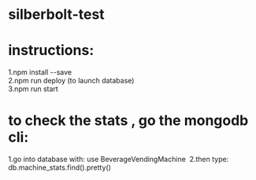 # silberbolt-test

# instructions: 
1.npm install --save  
2.npm run deploy (to launch database)   
3.npm run start 

# to check the stats , go the mongodb cli:
1.go into database with: use BeverageVendingMachine&nbsp;
2.then type: db.machine_stats.find().pretty()
